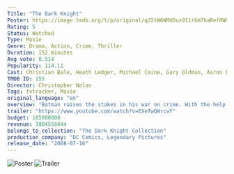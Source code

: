 ```yaml
---
Title: "The Dark Knight"
Poster: https://image.tmdb.org/t/p/original/qJ2tW6WMUDux911r6m7haRef0WH.jpg
Rating: 5
Status: Watched
Type: Movie
Genre: Drama, Action, Crime, Thriller
Duration: 152 minutes
Avg vote: 8.514
Popularity: 114.11
Cast: Christian Bale, Heath Ledger, Michael Caine, Gary Oldman, Aaron Eckhart, Maggie Gyllenhaal, Morgan Freeman, Nestor Carbonell, Monique Gabriela Curnen, Ron Dean
TMDB ID: 155
Director: Christopher Nolan
Tags: tvtracker, Movie
original_language: "en"
overview: "Batman raises the stakes in his war on crime. With the help of Lt. Jim Gordon and District Attorney Harvey Dent, Batman sets out to dismantle the remaining criminal organizations that plague the streets. The partnership proves to be effective, but they soon find themselves prey to a reign of chaos unleashed by a rising criminal mastermind known to the terrified citizens of Gotham as the Joker."
trailer: "https://www.youtube.com/watch?v=EXeTwQWrcwY"
budget: 185000000
revenue: 1004558444
belongs_to_collection: "The Dark Knight Collection"
production_company: "DC Comics, Legendary Pictures"
release_date: "2008-07-16"
---
```


![Poster](https://image.tmdb.org/t/p/original/qJ2tW6WMUDux911r6m7haRef0WH.jpg)
![Trailer](https://www.youtube.com/watch?v=kmJLuwP3MbY)